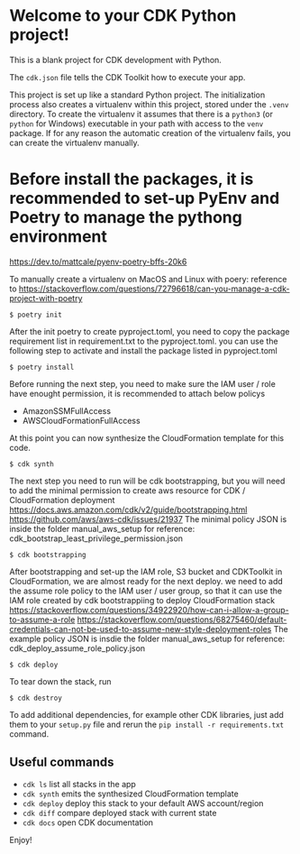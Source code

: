 
# Welcome to your CDK Python project!

This is a blank project for CDK development with Python.

The `cdk.json` file tells the CDK Toolkit how to execute your app.

This project is set up like a standard Python project.  The initialization
process also creates a virtualenv within this project, stored under the `.venv`
directory.  To create the virtualenv it assumes that there is a `python3`
(or `python` for Windows) executable in your path with access to the `venv`
package. If for any reason the automatic creation of the virtualenv fails,
you can create the virtualenv manually.


# Before install the packages, it is recommended to set-up PyEnv and Poetry to manage the pythong environment
https://dev.to/mattcale/pyenv-poetry-bffs-20k6

To manually create a virtualenv on MacOS and Linux with poery:
reference to https://stackoverflow.com/questions/72796618/can-you-manage-a-cdk-project-with-poetry

```
$ poetry init
```

After the init poetry to create pyproject.toml, you need to copy the package requirement list in requirement.txt to the pyproject.toml.
you can use the following step to activate and install the package listed in pyproject.toml 

```
$ poetry install
```

Before running the next step, you need to make sure the IAM user / role have enought permission, it is recommended to attach below policys
- AmazonSSMFullAccess
- AWSCloudFormationFullAccess

At this point you can now synthesize the CloudFormation template for this code.

```
$ cdk synth
```

The next step you need to run will be cdk bootstrapping, but you will need to add the minimal permission to create aws resource for CDK / CloudFormation deployment
https://docs.aws.amazon.com/cdk/v2/guide/bootstrapping.html
https://github.com/aws/aws-cdk/issues/21937
The minimal policy JSON is inside the folder manual_aws_setup for reference: cdk_bootstrap_least_privilege_permission.json 
```
$ cdk bootstrapping
``` 

After bootstrapping and set-up the IAM role, S3 bucket and CDKToolkit in CloudFormation, we are almost ready for the next deploy.
we need to add the assume role policy to the IAM user / user group, so that it can use the IAM role created by cdk bootstrappiing to deploy CloudFormation stack
https://stackoverflow.com/questions/34922920/how-can-i-allow-a-group-to-assume-a-role
https://stackoverflow.com/questions/68275460/default-credentials-can-not-be-used-to-assume-new-style-deployment-roles
The example policy JSON is insdie the folder manual_aws_setup for reference: cdk_deploy_assume_role_policy.json
```
$ cdk deploy
```

To tear down the stack, run
```
$ cdk destroy
```

To add additional dependencies, for example other CDK libraries, just add
them to your `setup.py` file and rerun the `pip install -r requirements.txt`
command.

## Useful commands

 * `cdk ls`          list all stacks in the app
 * `cdk synth`       emits the synthesized CloudFormation template
 * `cdk deploy`      deploy this stack to your default AWS account/region
 * `cdk diff`        compare deployed stack with current state
 * `cdk docs`        open CDK documentation

Enjoy!
